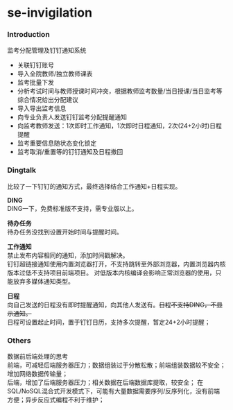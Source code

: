 # se-invigilation
### Introduction
监考分配管理及钉钉通知系统

- 关联钉钉账号
- 导入全院教师/独立教师课表
- 监考批量下发
- 分析考试时间与教师授课时间冲突，根据教师监考数量/当日授课/当日监考等综合情况给出分配建议
- 导入导出监考信息
- 向专业负责人发送钉钉监考分配提醒通知
- 向监考教师发送：1次即时工作通知，1次即时日程通知，2次(24+2小时)日程提醒
- 监考重要信息随状态变化锁定
- 监考取消/重置等的钉钉通知及日程撤回

### Dingtalk
比较了一下钉钉的通知方式，最终选择结合工作通知+日程实现。

**DING**  
DING一下，免费标准版不支持，需专业版以上。  

**待办任务**  
待办任务没找到设置开始时间与提醒时间。

**工作通知**  
禁止发布内容相同的通知，添加时间戳解决。  
钉钉超链接通知使用内置浏览器打开，不支持跳转至外部浏览器，内置浏览器内核版本过低不支持项目前端项目。
对低版本内核编译会影响正常浏览器的使用，只能放弃多媒体通知类型。

**日程**   
向自己发送的日程没有即时提醒通知，向其他人发送有。~~日程不支持DING，不显示通知。~~  
日程可设置起止时间，置于钉钉日历，支持多次提醒，暂定24+2小时提醒；  

### Others
数据前后端处理的思考   
前端，可减轻后端服务器压力；数据组装过于分散松散；前端组装数据较不安全；增加网络数据传输量；  
后端，增加了后端服务器压力；相关数据在后端数据库提取，较安全；
在SQL/NoSQL混合式开发模式下，可能有大量数据需要序列/反序列化，没有前端方便；异步反应式编程不利于维护；  